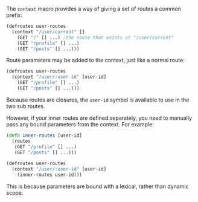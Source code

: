 The `context` macro provides a way of giving a set of routes a common prefix:

```clojure
(defroutes user-routes
  (context "/user/current" []
    (GET "/" [] ...) ;the route that exists at "/user/current"
    (GET "/profile" [] ...)
    (GET "/posts" [] ...)))
```

Route parameters may be added to the context, just like a normal route:

```clojure
(defroutes user-routes
  (context "/user/:user-id" [user-id]
    (GET "/profile" [] ...)
    (GET "/posts" [] ...)))
```

Because routes are closures, the `user-id` symbol is available to use in the two sub routes.

However, if your inner routes are defined separately, you need to manually pass any bound parameters from the context. For example:

```clojure
(defn inner-routes [user-id]
  (routes
   (GET "/profile" [] ...)
   (GET "/posts" [] ...)))
  
(defroutes user-routes
  (context "/user/:user-id" [user-id]
    (inner-routes user-id)))
```

This is because parameters are bound with a lexical, rather than dynamic scope.